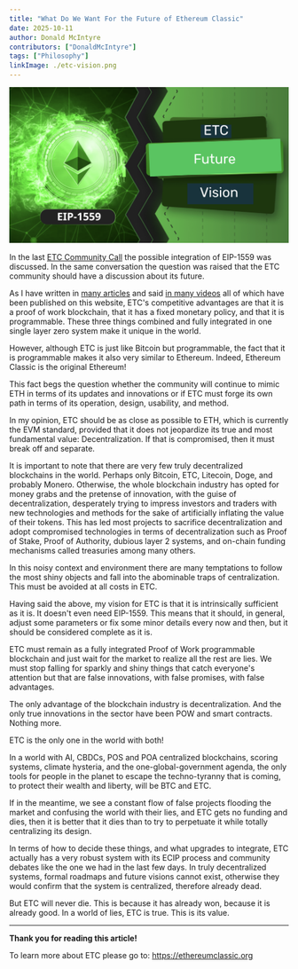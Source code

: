 ```yaml
---
title: "What Do We Want For the Future of Ethereum Classic"
date: 2025-10-11
author: Donald McIntyre
contributors: ["DonaldMcIntyre"]
tags: ["Philosophy"]
linkImage: ./etc-vision.png
---
```


![](./etc-vision.png)

In the last [ETC Community Call](https://youtu.be/N9zab2XWLVI?si=oDuLYkuXgrYNZJB-) the possible integration of EIP-1559 was discussed. In the same conversation the question was raised that the ETC community should have a discussion about its future. 

As I have written in [many articles](https://ethereumclassic.org/news/tag/blog) and said [in many videos](https://www.youtube.com/@ETCupdates) all of which have been published on this website, ETC's competitive advantages are that it is a proof of work blockchain, that it has a fixed monetary policy, and that it is programmable. These three things combined and fully integrated in one single layer zero system make it unique in the world. 

However, although ETC is just like Bitcoin but programmable, the fact that it is programmable makes it also very similar to Ethereum. Indeed, Ethereum Classic is the original Ethereum!

This fact begs the question whether the community will continue to mimic ETH in terms of its updates and innovations or if ETC must forge its own path in terms of its operation, design, usability, and method.

In my opinion, ETC should be as close as possible to ETH, which is currently the EVM standard, provided that it does not jeopardize its true and most fundamental value: Decentralization. If that is compromised, then it must break off and separate.

It is important to note that there are very few truly decentralized blockchains in the world. Perhaps only Bitcoin, ETC, Litecoin, Doge, and probably Monero. Otherwise, the whole blockchain industry has opted for money grabs and the pretense of innovation, with the guise of decentralization, desperately trying to impress investors and traders with new technologies and methods for the sake of artificially inflating the value of their tokens. This has led most projects to sacrifice decentralization and adopt compromised technologies in terms of decentralization such as Proof of Stake, Proof of Authority, dubious layer 2 systems, and on-chain funding mechanisms called treasuries among many others.

In this noisy context and environment there are many temptations to follow the most shiny objects and fall into the abominable traps of centralization. This must be avoided at all costs in ETC.

Having said the above, my vision for ETC is that it is intrinsically sufficient as it is. It doesn't even need EIP-1559. This means that it should, in general, adjust some parameters or fix some minor details every now and then, but it should be considered complete as it is. 

ETC must remain as a fully integrated Proof of Work programmable blockchain and just wait for the market to realize all the rest are lies. We must stop falling for sparkly and shiny things that catch everyone's attention but that are false innovations, with false promises, with false advantages.

The only advantage of the blockchain industry is decentralization. And the only true innovations in the sector have been POW and smart contracts. Nothing more. 

ETC is the only one in the world with both!

In a world with AI, CBDCs, POS and POA centralized blockchains, scoring systems, climate hysteria, and the one-global-government agenda, the only tools for people in the planet to escape the techno-tyranny that is coming, to protect their wealth and liberty, will be BTC and ETC.

If in the meantime, we see a constant flow of false projects flooding the market and confusing the world with their lies, and ETC gets no funding and dies, then it is better that it dies than to try to perpetuate it while totally centralizing its design.

In terms of how to decide these things, and what upgrades to integrate, ETC actually has a very robust system with its ECIP process and community debates like the one we had in the last few days. In truly decentralized systems, formal roadmaps and future visions cannot exist, otherwise they would confirm that the system is centralized, therefore already dead.

But ETC will never die. This is because it has already won, because it is already good. In a world of lies, ETC is true. This is its value. 

---

**Thank you for reading this article!**

To learn more about ETC please go to: https://ethereumclassic.org
